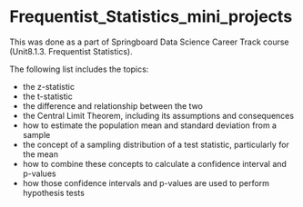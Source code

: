 # Frequentist_Statistics_mini_projects
This was done as a part of Springboard Data Science Career Track course (Unit8.1.3. Frequentist Statistics).  

The following list includes the topics:

- the z-statistic
- the t-statistic
- the difference and relationship between the two
- the Central Limit Theorem, including its assumptions and consequences
- how to estimate the population mean and standard deviation from a sample
- the concept of a sampling distribution of a test statistic, particularly for the mean
- how to combine these concepts to calculate a confidence interval and p-values
- how those confidence intervals and p-values are used to perform hypothesis tests
